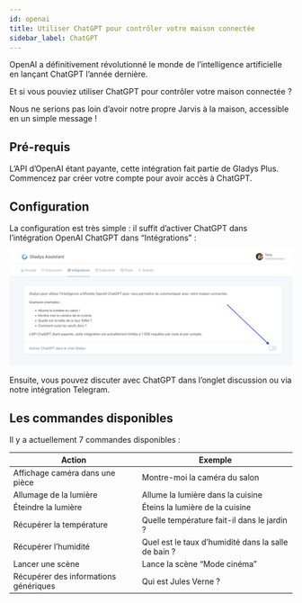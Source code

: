 ```yaml
---
id: openai
title: Utiliser ChatGPT pour contrôler votre maison connectée
sidebar_label: ChatGPT
---
```


OpenAI a définitivement révolutionné le monde de l’intelligence artificielle en lançant ChatGPT l’année dernière.

Et si vous pouviez utiliser ChatGPT pour contrôler votre maison connectée ?

Nous ne serions pas loin d’avoir notre propre Jarvis à la maison, accessible en un simple message !

## Pré-requis

L’API d’OpenAI étant payante, cette intégration fait partie de Gladys Plus. Commencez par créer votre compte pour avoir accès à ChatGPT.

## Configuration

La configuration est très simple : il suffit d’activer ChatGPT dans l’intégration OpenAI ChatGPT dans “Intégrations” :

![Activer intégration ChatGPT](../../../../../static/img/docs/fr/configuration/openai/activate_chatgpt.jpg)

Ensuite, vous pouvez discuter avec ChatGPT dans l’onglet discussion ou via notre intégration Telegram.

## Les commandes disponibles

Il y a actuellement 7 commandes disponibles :

| Action                                | Exemple                                             |
| ------------------------------------- | --------------------------------------------------- |
| Affichage caméra dans une pièce       | Montre-moi la caméra du salon                       |
| Allumage de la lumière                | Allume la lumière dans la cuisine                   |
| Éteindre la lumière                   | Éteins la lumière de la cuisine                     |
| Récupérer la température              | Quelle température fait-il dans le jardin ?         |
| Récupérer l’humidité                  | Quel est le taux d’humidité dans la salle de bain ? |
| Lancer une scène                      | Lance la scène “Mode cinéma”                        |
| Récupérer des informations génériques | Qui est Jules Verne ?                               |
